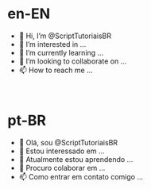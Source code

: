 # en-EN
- 👋 Hi, I’m @ScriptTutoriaisBR
- 👀 I’m interested in ...
- 🌱 I’m currently learning ...
- 💞️ I’m looking to collaborate on ...
- 📫 How to reach me ...

<br>

# pt-BR
- 👋 Olá, sou @ScriptTutoriaisBR
- 👀 Estou interessado em ...
- 🌱 Atualmente estou aprendendo ...
- 💞️ Procuro colaborar em ...
- 📫 Como entrar em contato comigo ...

<!---
ScriptTutoriaisBR / ScriptTutoriaisBR é um repositório ✨ especial ✨ porque seu `README.md` (este arquivo) aparece em seu perfil GitHub.
Você pode clicar no link Visualizar para ver suas alterações.
--->
